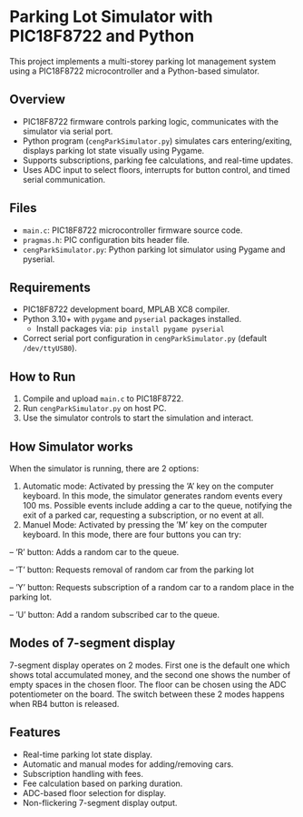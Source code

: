 # Parking Lot Simulator with PIC18F8722 and Python

This project implements a multi-storey parking lot management system using a PIC18F8722 microcontroller and a Python-based simulator.

## Overview

- PIC18F8722 firmware controls parking logic, communicates with the simulator via serial port.
- Python program (`cengParkSimulator.py`) simulates cars entering/exiting, displays parking lot state visually using Pygame.
- Supports subscriptions, parking fee calculations, and real-time updates.
- Uses ADC input to select floors, interrupts for button control, and timed serial communication.

## Files

- `main.c`: PIC18F8722 microcontroller firmware source code.
- `pragmas.h`: PIC configuration bits header file.
- `cengParkSimulator.py`: Python parking lot simulator using Pygame and pyserial.

## Requirements

- PIC18F8722 development board, MPLAB XC8 compiler.
- Python 3.10+ with `pygame` and `pyserial` packages installed.
  - Install packages via: `pip install pygame pyserial`
- Correct serial port configuration in `cengParkSimulator.py` (default `/dev/ttyUSB0`).

## How to Run

1. Compile and upload `main.c` to PIC18F8722.
2. Run `cengParkSimulator.py` on host PC.
3. Use the simulator controls to start the simulation and interact.

## How Simulator works
When the simulator is running, there are 2 options:
1. Automatic mode: Activated by pressing the ’A’ key on the computer
keyboard. In this mode, the simulator generates random events every 100 ms. Possible
events include adding a car to the queue, notifying the exit of a parked car, requesting a
subscription, or no event at all.
2. Manuel Mode: Activated by pressing the ’M’ key on the computer
keyboard. In this mode, there are four buttons you can try:

  – ’R’ button: Adds a random car to the queue.
  
  – ’T’ button: Requests removal of random car from the parking lot
  
  – ’Y’ button: Requests subscription of a random car to a random place in the parking lot.
  
  – ’U’ button: Add a random subscribed car to the queue.

## Modes of 7-segment display
7-segment display operates on 2 modes. First one is the default one which shows total accumulated money, and the second one shows the number of empty spaces in the chosen floor. The floor can be chosen using the ADC potentiometer on the board. The switch between these 2 modes happens when RB4 button is released.

## Features

- Real-time parking lot state display.
- Automatic and manual modes for adding/removing cars.
- Subscription handling with fees.
- Fee calculation based on parking duration.
- ADC-based floor selection for display.
- Non-flickering 7-segment display output.



